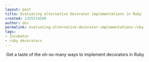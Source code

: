 ```yaml
---
layout: post
title: Evaluating alternative Decorator implementations in Ruby
created: 1325174260
author: dor
permalink: evaluating-alternative-decorator-implementations-ruby
tags:
- Incubator
- ruby decorators
---
```

<p>&nbsp;Get a taste of the oh-so-many ways to implement decorators in Ruby</p>

